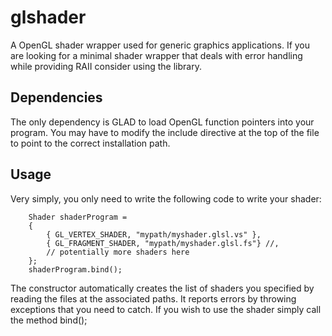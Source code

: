# glshader

A OpenGL shader wrapper used for generic graphics applications. If you are looking for a minimal shader wrapper that deals with error handling while 
providing RAII consider using the library.

## Dependencies

The only dependency is GLAD to load OpenGL function pointers into your program. You may have to modify the include directive at the top of the file 
to point to the correct installation path.

## Usage

Very simply, you only need to write the following code to write your shader:

    	Shader shaderProgram =
		{
			{ GL_VERTEX_SHADER, "mypath/myshader.glsl.vs" },
			{ GL_FRAGMENT_SHADER, "mypath/myshader.glsl.fs"} //,
            // potentially more shaders here
		};
		shaderProgram.bind();

The constructor automatically creates the list of shaders you specified by reading the files at the associated paths. It reports errors
by throwing exceptions that you need to catch. If you wish to use the shader simply call the method bind();